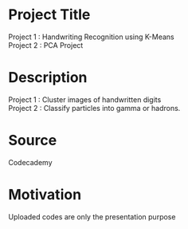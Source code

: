 # Project Title
Project 1 : Handwriting Recognition using K-Means \
Project 2 : PCA Project
# Description
Project 1 : Cluster images of handwritten digits \
Project 2 : Classify particles into gamma or hadrons. 
# Source
Codecademy
# Motivation
Uploaded codes are only the presentation purpose
